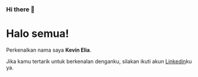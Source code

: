 ### Hi there 👋

# Halo semua! 

Perkenalkan nama saya **Kevin Elia**.

Jika kamu tertarik untuk berkenalan denganku, silakan ikuti akun [Linkedin](https://www.linkedin.com/in/kevin-elia-santoso/)ku ya.
